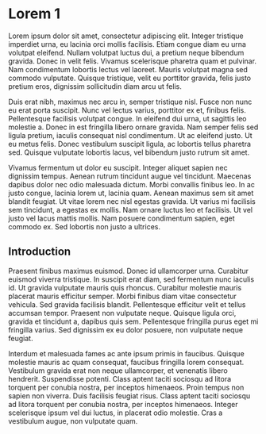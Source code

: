 # Lorem 1

Lorem ipsum dolor sit amet, consectetur adipiscing elit. Integer tristique imperdiet urna, eu lacinia orci mollis facilisis. Etiam congue diam eu urna volutpat eleifend. Nullam volutpat luctus dui, a pretium neque bibendum gravida. Donec in velit felis. Vivamus scelerisque pharetra quam et pulvinar. Nam condimentum lobortis lectus vel laoreet. Mauris volutpat magna sed commodo vulputate. Quisque tristique, velit eu porttitor gravida, felis justo pretium eros, dignissim sollicitudin diam arcu ut felis.

Duis erat nibh, maximus nec arcu in, semper tristique nisl. Fusce non nunc eu erat porta suscipit. Nunc vel lectus varius, porttitor ex et, finibus felis. Pellentesque facilisis volutpat congue. In eleifend dui urna, ut sagittis leo molestie a. Donec in est fringilla libero ornare gravida. Nam semper felis sed ligula pretium, iaculis consequat nisl condimentum. Ut ac eleifend justo. Ut eu metus felis. Donec vestibulum suscipit ligula, ac lobortis tellus pharetra sed. Quisque vulputate lobortis lacus, vel bibendum justo rutrum sit amet.

Vivamus fermentum ut dolor eu suscipit. Integer aliquet sapien nec dignissim tempus. Aenean rutrum tincidunt augue vel tincidunt. Maecenas dapibus dolor nec odio malesuada dictum. Morbi convallis finibus leo. In ac justo congue, lacinia lorem ut, lacinia quam. Aenean maximus sem sit amet blandit feugiat. Ut vitae lorem nec nisl egestas gravida. Ut varius mi facilisis sem tincidunt, a egestas ex mollis. Nam ornare luctus leo et facilisis. Ut vel justo vel lacus mattis mollis. Nam posuere condimentum sapien, eget commodo ex. Sed lobortis non justo a ultrices.

## Introduction

Praesent finibus maximus euismod. Donec id ullamcorper urna. Curabitur euismod viverra tristique. In suscipit erat diam, sed fermentum nunc iaculis id. Ut gravida vulputate mauris quis rhoncus. Curabitur molestie mauris placerat mauris efficitur semper. Morbi finibus diam vitae consectetur vehicula. Sed gravida facilisis blandit. Pellentesque efficitur velit et tellus accumsan tempor. Praesent non vulputate neque. Quisque ligula orci, gravida et tincidunt a, dapibus quis sem. Pellentesque fringilla purus eget mi fringilla varius. Sed dignissim ex eu dolor posuere, non vulputate neque feugiat.

Interdum et malesuada fames ac ante ipsum primis in faucibus. Quisque molestie mauris ac quam consequat, faucibus fringilla lorem consequat. Vestibulum gravida erat non neque ullamcorper, et venenatis libero hendrerit. Suspendisse potenti. Class aptent taciti sociosqu ad litora torquent per conubia nostra, per inceptos himenaeos. Proin tempus non sapien non viverra. Duis facilisis feugiat risus. Class aptent taciti sociosqu ad litora torquent per conubia nostra, per inceptos himenaeos. Integer scelerisque ipsum vel dui luctus, in placerat odio molestie. Cras a vestibulum augue, non vulputate quam.




